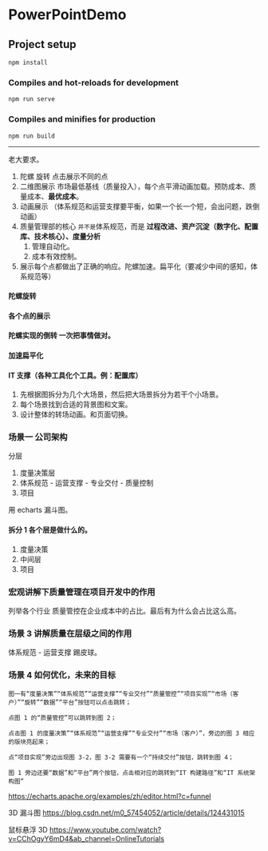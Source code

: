 # PowerPointDemo

## Project setup

```
npm install
```

### Compiles and hot-reloads for development

```
npm run serve
```

### Compiles and minifies for production

```
npm run build
```

---

老大要求。

1. 陀螺 旋转 点击展示不同的点
2. 二维图展示 市场最低基线（质量投入），每个点平滑动画加载。预防成本、质量成本、**最优成本**。
3. 动画展示 （体系规范和运营支撑要平衡，如果一个长一个短，会出问题，跌倒动画）
4. 质量管理部的核心 `并不是`体系规范，而是 **过程改进、资产沉淀（数字化、配置库、技术核心）、度量分析**
   1. 管理自动化。
   2. 成本有效控制。
5. 展示每个点都做出了正确的响应。陀螺加速。扁平化（要减少中间的感知，体系规范等）

#### 陀螺旋转

#### 各个点的展示

#### 陀螺实现的倒转 一次把事情做对。

#### 加速扁平化

#### IT 支撑（各种工具化个工具。例：配置库）

1. 先根据图拆分为几个大场景，然后把大场景拆分为若干个小场景。
2. 每个场景找到合适的背景图和文案。
3. 设计整体的转场动画。和页面切换。

### 场景一 公司架构

分层

1. 度量决策层
2. 体系规范 - 运营支撑 - 专业交付 - 质量控制
3. 项目

用 echarts 漏斗图。

#### 拆分 1 各个层是做什么的。

1. 度量决策
2. 中间层
3. 项目

### 宏观讲解下质量管理在项目开发中的作用

列举各个行业 质量管控在企业成本中的占比。最后有为什么会占比这么高。

### 场景 3 讲解质量在层级之间的作用

体系规范 - 运营支撑 踢皮球。

### 场景 4 如何优化，未来的目标

```
图一有“度量决策”“体系规范”“运营支撑”“专业交付”“质量管控”“项目实现”“市场（客户）”“旋转”“数据”“平台”按钮可以点击跳转；

点图 1 的“质量管控”可以跳转到图 2；

点击图 1 的度量决策”“体系规范”“运营支撑”“专业交付”“市场（客户）”，旁边的图 3 相应的版块亮起来；

点“项目实现”旁边出现图 3-2，图 3-2 需要有一个“持续交付”按钮，跳转到图 4；

图 1 旁边还要“数据”和“平台”两个按钮，点击相对应的跳转到“IT 构建路径”和“IT 系统架构图”
```

https://echarts.apache.org/examples/zh/editor.html?c=funnel

3D 漏斗图
https://blog.csdn.net/m0_57454052/article/details/124431015

鼠标悬浮 3D
https://www.youtube.com/watch?v=CChOgyY6mD4&ab_channel=OnlineTutorials
